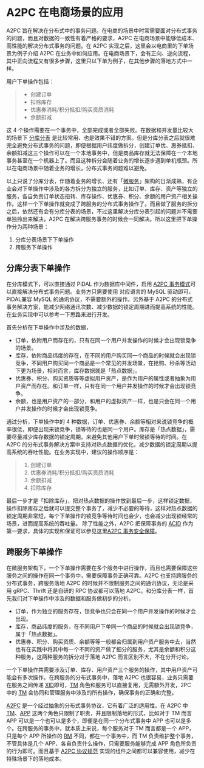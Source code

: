 # A2PC 在电商场景的应用

A2PC 旨在解决在分布式中的事务问题。在电商的场景中时常需要面对分布式事务的问题，而且对数据的一致性有着严格的要求，A2PC 在电商场景中能够低成本、高性能的解决分布式事务的问题。在 A2PC 实现之后，这里会以电商里的下单场景为例子介绍 A2PC 在业务中如何应用。在电商场景下，会有正向、逆向流程，其中正向流程又有很多步骤，这里只以下单为例子，在其他步骤的落地方式中一样。  

用户下单操作包括：
> - 创建订单
> - 扣除库存
> - 优惠券消耗/积分抵扣/购买资质消耗
> - 余额扣减

这 4 个操作需要在一个事务中，全部完成或者全部失败。在数据和并发量比较大的场景下 [分库分表](/pidal/sharding) 是比较常用、也是效果不错的方案。但是分库分表之后就很难完全避免分布式事务的问题，即便根据用户纬度做拆分，创建订单优、惠券抵扣、余额扣减这三个操作可以在一个本地事务中，但是商品库存就无法保障在一个本地事务甚至在一个机器上了。而且这种拆分会随着业务的增长逐步遇到单机瓶颈。所以在电商场景中随着业务的增长，分布式事务问题难以避免。

以上只说了分库分表，伴随着业务的增长、还有「[微服务](https://zh.wikipedia.org/wiki/微服務)」架构的日渐成熟，有企业会对下单操作中涉及的各方拆分为独立的服务，比如订单、库存、资产等独立的服务，各自负责订单状态扭转、库存操作、优惠券、积分、余额的用户资产相关操作。这样一个下单操作就变成了跨服务的分布式事务操作了。而且做了服务的拆分之后，依然还有会有分库分表的场景，不过这里解决分库分表引起的问题并不需要单独拎出来解决，A2PC 在解决跨服务事务的时候会一同解决。所以这里把下单操作分为两种场景：
1. 分库分表场景下下单操作
2. 跨服务下单操作

## 分库分表下单操作
在分库模式下，可以直接通过 PiDAL 作为数据库中间件，启用 [A2PC 事务模式](/pidal/transaction?id=a2pc-事务模式)可以直接解决分布式事务问题。业务方只需要使用 对应语言的 MySQL 驱动即可，PiDAL兼容 MySQL 的通讯协议，不需要额外的操作。另外基于 A2PC 的分布式事务解决方案，能减少网络通讯次数、减少数据的锁定周期进而提高系统的性能。在业务实现中可以参考一下思路来进行开发。

首先分析在下单操作中涉及的数据，
- 订单，依附用户而存在的，只有在同一个用户并发操作的时候才会出现锁竞争的场景。
- 库存，依附商品纬度的存在，在不同的用户购买同一个商品的时候就会出现锁竞争，不同用户购买同一个商品是一个常见的并发场景，在抢购、秒杀等活动下更为场景，相对而言，库存数据就是「热点数据」。
- 优惠券、积分、购买资质等等虚拟用户资产，是作为用户的属性或者抽象为用户资产而存在。和订单一样，只有在同一个用户并发操作的时候才会出现锁竞争。
- 余额，也是用户资产的一部分，和用户的虚拟资产一样，也是只会在同一个用户并发操作的时候才会出现锁竞争。

通过分析，下单操作中的 4 种数据，订单、优惠券、余额等相对来说锁竞争的概率很低，即便出现来锁竞争，锁等待的也是同一个用户。库存是「热点数据」，需要尽量减少库存数据的锁定周期，来避免其他用户下单时候锁等待的时间。在 A2PC 的分布式事务解决方案中支持对热点数据的优化，减少数据的锁定周期以提高系统的吞吐性能。在业务实现中，建议的操作顺序是：

> 1. 创建订单
> 2. 优惠券消耗/积分抵扣/购买资质消耗
> 3. 余额扣减
> 4. 扣除库存

最后一步才是「扣除库存」，把对热点数据的操作放到最后一步，这样锁定数据，操作扣除库存之后就可以提交整个事务了，减少不必要的等待，这样对热点数据的锁定周期非常短，每个下单操作的锁竞争等待时间也会少，也会减少出现锁经常的场景，进而提高系统的吞吐量。
除了性能之外，A2PC 把保障事务的 [ACID](https://zh.wikipedia.org/wiki/ACID) 作为第一要求，具体的实现和保证可以参见这里[A2PC 事务安全保障](/a2pc/introduction?id=事务保障)。

## 跨服务下单操作
在微服务架构下，一个下单操作需要在多个服务中进行操作，而且也需要保障这些服务之间的操作在同一个事务中，需要保障事务正确可靠。A2PC 也支持跨服务的分布式事务，跨服务落地 A2PC 的时候并不限制服务之间的通讯协议，无论是采用 gRPC、Thrift 还是自研的 RPC 协议都可以落地 A2PC。和分库分表一样，首先我们对下单操作中涉及的数据和服务做初步的分析。

- 订单，作为独立的服务存在，锁竞争也只会在同一个用户并发操作的时候才会出现。
- 库存，商品纬度的服务，在不同用户下单同一个商品的时候就会出现锁竞争，属于「热点数据」。
- 优惠券、积分、购买资质、余额等等一般都会归属到用户资产服务中去，当然也有在实践中将其中每一个不同的资产做了细分的服务，尤其是余额和积分这种服务，这两种服务的拆分对于落地 A2PC 而言区别不大，不在分开讨论。

一个下单操作共需要涉及订单、库存、用户资产三个服务的操作，其中用户资产可能会有多次操作。在跨服务的分布式事务中，落地 A2PC 也很容易，业务只需要在服务之间传递 [XID](/a2pc/specification?id=xid)即可，[TM](/a2pc/specification?id=tm) 角色和服务可以直接复用，无需额外开发，2PC 中的 [TM](/a2pc/specification?id=tm) 会协同和管理服务中涉及的所有操作，确保事务的正确和完整。


[A2PC](/a2pc/introduction) 是一个经过抽象的分布式事务协议，它有着广泛的适用性。在 A2PC 中 [TM](/a2pc/specification?id=tm)、[APP](/a2pc/specification?id=app) 这两个角色只限制了职责，并且限制落地的形式，比如对于 TM 而言 APP 可以是一个也可以是多个，即便是在同一个分布式事务中 APP 也可以是多个。在跨服务的事务中，就本质上来说，每个服务对于 TM 而言都是一个 APP，只是每个 APP 所操作的 [RM](/a2pc/specification?id=rm) 不同，都在一个事务中，而 TM 负责维护整个事务，不管具体是几个 APP、各自负责什么操作，只需要服务能够完成 APP 角色所负责的行为即可。而且基于 [A2PC 协议规范](/a2pc/specification) 实现的组件之间都可以兼容使用，减少在特殊场景下的落地成本。